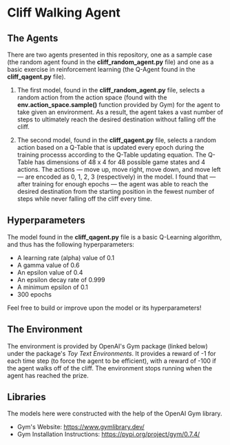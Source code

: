 # Cliff Walking Agent

## The Agents
There are two agents presented in this repository, one as a sample case (the random agent found in the **cliff_random_agent.py** file) and one as a basic exercise in reinforcement learning (the Q-Agent found in the **cliff_qagent.py** file).

1. The first model, found in the **cliff_random_agent.py** file, selects a random action from the action space (found with the **env.action_space.sample()** function provided by Gym) for the agent to take given an environment. As a result, the agent takes a vast number of steps to ultimately reach the desired destination without falling off the cliff.

2. The second model, found in the **cliff_qagent.py** file, selects a random action based on a Q-Table that is updated every epoch during the training processs according to the Q-Table updating equation. The Q-Table has dimensions of 48 x 4 for 48 possible game states and 4 actions. The actions — move up, move right, move down, and move left — are encoded as 0, 1, 2, 3 (respectively) in the model. I found that — after training for enough epochs — the agent was able to reach the desired destination from the starting position in the fewest number of steps while never falling off the cliff every time.

## Hyperparameters
The model found in the **cliff_qagent.py** file is a basic Q-Learning algorithm, and thus has the following hyperparameters:
- A learning rate (alpha) value of 0.1
- A gamma value of 0.6
- An epsilon value of 0.4
- An epsilon decay rate of 0.999
- A minimum epsilon of 0.1
- 300 epochs

Feel free to build or improve upon the model or its hyperparameters!

## The Environment
The environment is provided by OpenAI's Gym package (linked below) under the package's *Toy Text Environments*. It provides a reward of -1 for each time step (to force the agent to be efficient), with a reward of -100 if the agent walks off of the cliff. The environment stops running when the agent has reached the prize.

## Libraries
The models here were constructed with the help of the OpenAI Gym library.
- Gym's Website: https://www.gymlibrary.dev/
- Gym Installation Instructions: https://pypi.org/project/gym/0.7.4/
